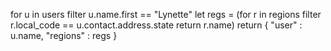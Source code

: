 for u in users
  filter u.name.first == "Lynette"
  let regs = (for r in regions
                filter r.local_code == u.contact.address.state
                  return r.name)
    return { "user" : u.name, "regions" : regs }
